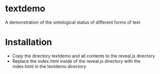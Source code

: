 # textdemo
A demonstration of the ontological status of different forms of text

# Installation

* Copy the directory textdemo and all contents to the reveal.js directory
* Replace the index.html inside of the reveal.js directory with the index.html in the textdemo directory
